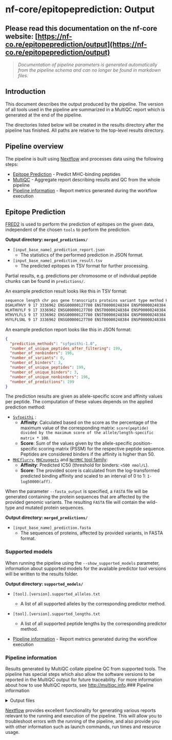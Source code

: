 # nf-core/epitopeprediction: Output

## Please read this documentation on the nf-core website: [https://nf-co.re/epitopeprediction/output](https://nf-co.re/epitopeprediction/output)

> _Documentation of pipeline parameters is generated automatically from the pipeline schema and can no longer be found in markdown files._

## Introduction

This document describes the output produced by the pipeline. The version of all tools used in the pipeline are summarized in a MultiQC report which is generated at the end of the pipeline.

The directories listed below will be created in the results directory after the pipeline has finished. All paths are relative to the top-level results directory.

## Pipeline overview

The pipeline is built using [Nextflow](https://www.nextflow.io/) and processes data using the following steps:

- [Epitope Prediction](#epitope-prediction) - Predict MHC-binding peptides
- [MultiQC](#multiqc) - Aggregate report describing results and QC from the whole pipeline
- [Pipeline information](#pipeline-information) - Report metrics generated during the workflow execution

## Epitope Prediction

[FRED2](https://github.com/FRED-2) is used to perform the prediction of epitopes on the given data, independent of the chosen `tools` to perform the prediction.

**Output directory: `merged_predictions/`**

- `[input_base_name]_prediction_report.json`
  - The statistics of the performed prediction in JSON format.
- `[input_base_name]_prediction_result.tsv`
  - The predicted epitopes in TSV format for further processing.

Partial results, e.g. predictions per chromosome or of individual peptide chunks can be found in `predictions/`.

An example prediction result looks like this in TSV format:

```bash
sequence length chr pos gene transcripts proteins variant type method HLA-A*01:01 score HLA-A*01:01 affinity HLA-A*01:01 binder synonymous homozygous variant details (genomic) variant details (protein)
DSHLHTHVY 9 17 3336962 ENSG00000127780 ENST00000248384 ENSP00000248384 SNP syfpeithi-1.0 20.0 50.0 False False False c.173C>A p.Pro58His
HLHTHVYLF 9 17 3336962 ENSG00000127780 ENST00000248384 ENSP00000248384 SNP syfpeithi-1.0 3.0 7.5 False False False c.173C>A p.Pro58His
HTHVYLFLS 9 17 3336962 ENSG00000127780 ENST00000248384 ENSP00000248384 SNP syfpeithi-1.0 7.0 17.5 False False False c.173C>A p.Pro58His
HVYLFLSNL 9 17 3336962 ENSG00000127780 ENST00000248384 ENSP00000248384 SNP syfpeithi-1.0 0.0 0.0 False False False c.173C>A p.Pro58His
```

An example prediction report looks like this in JSON format:

```json
{
  "prediction_methods": "syfpeithi-1.0",
  "number_of_unique_peptides_after_filtering": 199,
  "number_of_nonbinders": 196,
  "number_of_variants": 0,
  "number_of_binders": 3,
  "number_of_unique_peptides": 199,
  "number_of_unique_binders": 3,
  "number_of_unique_nonbinders": 196,
  "number_of_predictions": 199
}
```

The prediction results are given as allele-specific score and affinity values per peptide. The computation of these values depends on the applied prediction method:

- [`Syfpeithi`](http://www.syfpeithi.de) :
  - **Affinity**: Calculated based on the score as the percentage of the maximum value of the corresponding matrix: `score(peptide) divided by the maximum score of the allele/length-specific matrix * 100`.
  - **Score**: Sum of the values given by the allele-specific position-specific scoring matrix (PSSM) for the respective peptide sequence.
    Peptides are considered binders if the affinity is higher than 50.
- [`MHCflurry`](https://github.com/openvax/mhcflurry), [`MHCnuggets`](https://github.com/KarchinLab/mhcnuggets) and [`NetMHC` tool family](https://services.healthtech.dtu.dk/):
  - **Affinity**: Predicted IC50 (threshold for binders: `<500 nmol/L`).
  - **Score**: The provided score is calculated from the log-transformed predicted binding affinity and scaled to an interval of 0 to 1: `1-log50000(aff)`.

When the parameter `--fasta_output` is specified, a `FASTA` file will be generated containing the protein sequences that are affected by the provided genomic variants. The resulting `FASTA` file will contain the wild-type and mutated protein sequences.

**Output directory: `merged_predictions/`**

- `[input_base_name]_prediction.fasta`
  - The sequences of proteins, affected by provided variants, in FASTA format.

### Supported models

When running the pipeline using the `--show_supported_models` parameter, information about supported models for the available predictor tool versions will be written to the results folder.

**Output directory: `supported_models/`**

- `[tool].[version].supported_alleles.txt`
  - A list of all supported alleles by the corresponding predictor method.
- `[tool].[version].supported_lengths.txt`

  - A list of all supported peptide lengths by the corresponding predictor method.

- [Pipeline information](#pipeline-information) - Report metrics generated during the workflow execution

### Pipeline information

Results generated by MultiQC collate pipeline QC from supported tools. The pipeline has special steps which also allow the software versions to be reported in the MultiQC output for future traceability. For more information about how to use MultiQC reports, see <http://multiqc.info>.### Pipeline information

<details markdown="1">
<summary>Output files</summary>

- `pipeline_info/`
  - Reports generated by Nextflow: `execution_report.html`, `execution_timeline.html`, `execution_trace.txt` and `pipeline_dag.dot`/`pipeline_dag.svg`.
  - Reports generated by the pipeline: `pipeline_report.html`, `pipeline_report.txt` and `software_versions.yml`. The `pipeline_report*` files will only be present if the `--email` / `--email_on_fail` parameter's are used when running the pipeline.
  - Reformatted samplesheet files used as input to the pipeline: `samplesheet.valid.csv`.
  - Parameters used by the pipeline run: `params.json`.

</details>

[Nextflow](https://www.nextflow.io/docs/latest/tracing.html) provides excellent functionality for generating various reports relevant to the running and execution of the pipeline. This will allow you to troubleshoot errors with the running of the pipeline, and also provide you with other information such as launch commands, run times and resource usage.
